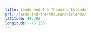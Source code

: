 ```yaml
---
title: Leeds and the Thousand Islands
url: /leeds-and-the-thousand-islands/
latitude: 44.392
longitude: -76.235
---
```

